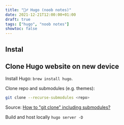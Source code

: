 ```yaml
---
title: "🤷‍♂️ Hugo (noob notes)"
date: 2021-12-21T12:00:00+01:00
draft: true
tags: ["hugo", "noob notes"]
showtoc: false
---
```


## Instal

## Clone Hugo website on new device

Install Hugo: `brew install hugo`.

Clone repo and submodules (e.g. themes):

```bash
git clone --recurse-submodules <repo>
```

Source: [How to "git clone" including submodules?](https://stackoverflow.com/questions/3796927/how-to-git-clone-including-submodules)

Build and host locally `hugo server -D`
